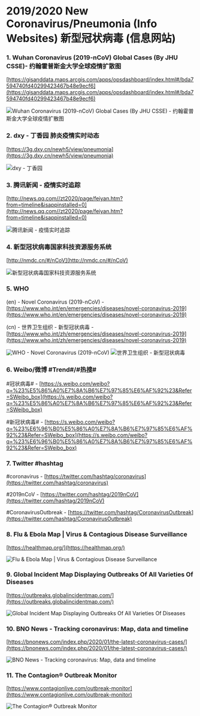 <meta name="google-site-verification" content="EL30nKb1kr2BVm2lqq0UVIbZ9Y9T8z4fbsG3z6Cyta8" />

# 2019/2020 New Coronavirus/Pneumonia (Info Websites) 新型冠状病毒 (信息网站)

### 1. Wuhan Coronavirus (2019-nCoV) Global Cases (By JHU CSSE)- 约翰霍普斯金大学全球疫情扩散图
[https://gisanddata.maps.arcgis.com/apps/opsdashboard/index.html#/bda7594740fd40299423467b48e9ecf6](https://gisanddata.maps.arcgis.com/apps/opsdashboard/index.html#/bda7594740fd40299423467b48e9ecf6)

![Wuhan Coronavirus (2019-nCoV) Global Cases (By JHU CSSE) - 约翰霍普斯金大学全球疫情扩散图](https://raw.githubusercontent.com/coddec/2020-new-coronavirus/master/images/map.png)

### 2. dxy - 丁香园 肺炎疫情实时动态
[https://3g.dxy.cn/newh5/view/pneumonia](https://3g.dxy.cn/newh5/view/pneumonia)

![dxy - 丁香园](https://raw.githubusercontent.com/coddec/2020-new-coronavirus/master/images/dxy.png)

### 3. 腾讯新闻 - 疫情实时追踪
[http://news.qq.com//zt2020/page/feiyan.htm?from=timeline&isappinstalled=0](http://news.qq.com//zt2020/page/feiyan.htm?from=timeline&isappinstalled=0)

![腾讯新闻 - 疫情实时追踪](https://raw.githubusercontent.com/coddec/2020-new-coronavirus/master/images/qqnews.png)

### 4. 新型冠状病毒国家科技资源服务系统
[http://nmdc.cn/#/nCoV](http://nmdc.cn/#/nCoV)

![新型冠状病毒国家科技资源服务系统](https://raw.githubusercontent.com/coddec/2020-new-coronavirus/master/images/nmdc.png)

### 5. WHO
(en) - Novel Coronavirus (2019-nCoV) - [https://www.who.int/en/emergencies/diseases/novel-coronavirus-2019](https://www.who.int/en/emergencies/diseases/novel-coronavirus-2019)

(cn) - 世界卫生组织 - 新型冠状病毒 - [https://www.who.int/zh/emergencies/diseases/novel-coronavirus-2019](https://www.who.int/zh/emergencies/diseases/novel-coronavirus-2019)

![WHO - Novel Coronavirus (2019-nCoV)](https://raw.githubusercontent.com/coddec/2020-new-coronavirus/master/images/who-en.png)
![世界卫生组织 - 新型冠状病毒](https://raw.githubusercontent.com/coddec/2020-new-coronavirus/master/images/who-cn.png)

### 6. Weibo/微博 #Trend#/#热搜#
#冠状病毒# - [https://s.weibo.com/weibo?q=%23%E5%86%A0%E7%8A%B6%E7%97%85%E6%AF%92%23&Refer=SWeibo_box](https://s.weibo.com/weibo?q=%23%E5%86%A0%E7%8A%B6%E7%97%85%E6%AF%92%23&Refer=SWeibo_box)

#新冠状病毒# - [https://s.weibo.com/weibo?q=%23%E6%96%B0%E5%86%A0%E7%8A%B6%E7%97%85%E6%AF%92%23&Refer=SWeibo_box](https://s.weibo.com/weibo?q=%23%E6%96%B0%E5%86%A0%E7%8A%B6%E7%97%85%E6%AF%92%23&Refer=SWeibo_box)

### 7. Twitter #hashtag
#coronavirus - [https://twitter.com/hashtag/coronavirus](https://twitter.com/hashtag/coronavirus)

#2019nCoV - [https://twitter.com/hashtag/2019nCoV](https://twitter.com/hashtag/2019nCoV)

#CoronavirusOutbreak - [https://twitter.com/hashtag/CoronavirusOutbreak](https://twitter.com/hashtag/CoronavirusOutbreak)

### 8. Flu & Ebola Map | Virus & Contagious Disease Surveillance
[https://healthmap.org/](https://healthmap.org/)

![Flu & Ebola Map | Virus & Contagious Disease Surveillance](https://raw.githubusercontent.com/coddec/2020-new-coronavirus/master/images/healthmap.png)

### 9. Global Incident Map Displaying Outbreaks Of All Varieties Of Diseases
[https://outbreaks.globalincidentmap.com/](https://outbreaks.globalincidentmap.com/)

![Global Incident Map Displaying Outbreaks Of All Varieties Of Diseases](https://raw.githubusercontent.com/coddec/2020-new-coronavirus/master/images/outbreaks.png)

### 10. BNO News - Tracking coronavirus: Map, data and timeline
[https://bnonews.com/index.php/2020/01/the-latest-coronavirus-cases/](https://bnonews.com/index.php/2020/01/the-latest-coronavirus-cases/)

![BNO News - Tracking coronavirus: Map, data and timeline](https://raw.githubusercontent.com/coddec/2020-new-coronavirus/master/images/bno.png)

### 11. The Contagion® Outbreak Monitor
[https://www.contagionlive.com/outbreak-monitor](https://www.contagionlive.com/outbreak-monitor)

![The Contagion® Outbreak Monitor](https://raw.githubusercontent.com/coddec/2020-new-coronavirus/master/images/contagionlive.png)
